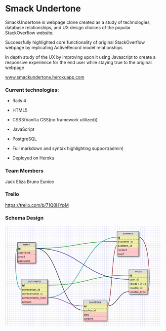 # Smack Undertone

SmackUndertone is webpage clone created as a study of technologies, database relationships, and UX design choices of the popular StackOverflow website. 

Successfully highlighted core functionality of original StackOverflow webpage by replicating ActiveRecord model relationships

In depth study of the UX by improving upon it using Javascript to create a responsive experience for the end user while staying true to the original webpage

www.smackundertone.herokuapp.com

### Current technologies:

* Rails 4

* HTML5

* CSS3(Vanilla CSS(no framework utilized))

* JavaScript

* PostgreSQL

* Full markdown and syntax highlighting support(admin)

* Deployed on Heroku

### Team Members
Jack
Eliza
Bruno
Eunice

### Trello

<a href="https://trello.com/b/71Q0HYpM" title="Visit Upstage!">https://trello.com/b/71Q0HYpM</a>

### Schema Design
![alt text](imgs/schema.png)
